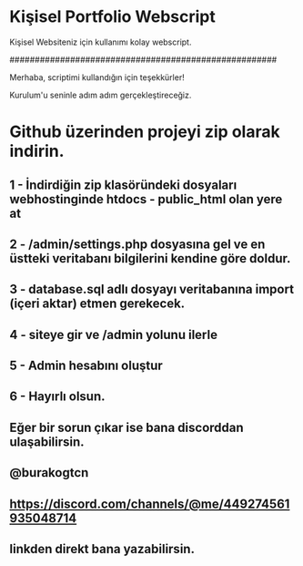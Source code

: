# Kişisel Portfolio Webscript
Kişisel Websiteniz için kullanımı kolay webscript.

#####################################################


Merhaba, scriptimi kullandığın için teşekkürler!

Kurulum'u seninle adım adım gerçekleştireceğiz.

# Github üzerinden projeyi zip olarak indirin.
## 1 - İndirdiğin zip klasöründeki dosyaları webhostinginde htdocs - public_html olan yere at
## 2 - /admin/settings.php dosyasına gel ve en üstteki veritabanı bilgilerini kendine göre doldur.
## 3 - database.sql adlı dosyayı veritabanına import (içeri aktar) etmen gerekecek.
## 4 - siteye gir ve /admin yolunu ilerle
## 5 - Admin hesabını oluştur
## 6 - Hayırlı olsun.

## Eğer bir sorun çıkar ise bana discorddan ulaşabilirsin.
## @burakogtcn

## https://discord.com/channels/@me/449274561935048714
## linkden direkt bana yazabilirsin.
